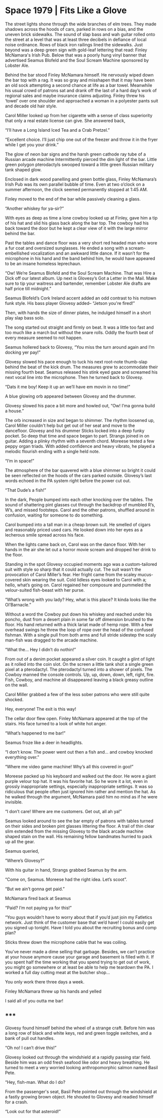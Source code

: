 # Space 1979 | Fits Like a Glove
The street lights shone through the wide branches of elm trees. They made shadows across the hoods of cars, parked in rows on a bias, and the uneven brick sidewalks. The sound of slap bass and wah guitar rolled onto the street at a level that was at least three decibels in defiance of local noise ordinance. Rows of black iron railings lined the sidewalks. Just beyond was a deep green sign with gold-leaf lettering that read: Finley McNamara's Irish Pub. Below that was a poorly hung vinyl banner that advertised Seamus Blofeld and the Soul Scream Machine sponsored by Lobster Ale.
 
Behind the bar stood Finley McNamara himself. He nervously wiped down the bar top with a rag. It was so gray and misshapen that it may have been an old sock attempting a second chance at life as a bar towel. Meanwhile his usual crowd of patrons sat and drank off the last of a hard day’s work of regional sales and maybe insurance claims adjusting. Finley threw his ‘towel’ over one shoulder and approached a woman in a polyester pants suit and decade old hair style.
 
Carol Miller looked up from her cigarette with a sense of class superiority that only a real estate license can give. She answered back,

“I’ll have a Long Island Iced Tea and a Crab Pretzel.”

“Excellent choice. I’ll just chip one out of the freezer and throw it in the fryer while I get you your drink.”

The glow of neon bar signs and the harsh green cathode ray tube of a Russian arcade machine Intermittently pierced the dim light of the bar. Little green polygon pterodactyls swooped toward a little green Russian military tank shaped glow.
 
Enclosed in dark wood panelling and green bottle glass, Finley McNamara’s Irish Pub was its own parallel bubble of time. Even at two o’clock on a summer afternoon, the clock seemed permanently stopped at 1:45 AM.

Finley moved to the end of the bar while passively cleaning a glass.
 
“Another whiskey for ya-sir?”

With eyes as deep as time a lone cowboy looked up at Finley, gave him a tip of his hat and slid his glass back along the bar top. The cowboy had his back toward the door but he kept a clear view of it with the large mirror behind the bar.

Past the tables and dance floor was a very short red headed man who wore a fur coat and oversized sunglasses. He ended a song with a scream-embellished vocalization and an awkward little dance. If it wasn’t for the microphone in his hand and the band behind him, he would have appeared to be an insane homeless leprechaun.

“Ow! We’re Seamus Blofeld and the Soul Scream Machine. That was Hire a Dick off our latest album. Up next is Glovesy’s Got a Letter in the Mail. Make sure to tip your waitress and bartender, remember Lobster Ale drafts are half price till midnight.”

Seamus Blofeld’s Cork Ireland accent added an odd contrast to his motown funk style. His bass player Glovesy added– 
“Jetson you're fired!”
 
Then, with hands the size of dinner plates, he indulged himself in a short play slap bass solo.
 
The song started out straight and firmly on beat. It was a little too fast and too much like a march but without the snare rolls. Oddly the fourth beat of every measure seemed to not happen.

Seamus hollered back to Glovesy,
“You miss the turn around again and I’m docking yer pay!”

Glovesy slowed his pace enough to tuck his next root-note thumb-slap behind the beat of the kick drum. The measures grew to accommodate their missing fourth beat. Seamus released his stink eyed gaze and screamed his next vocal line into the microphone. Then he turned back to Glovesy.

“Dats it me boy! Keep it up an we’ll have em movin in no time!”

A blue glowing orb appeared between Glovesy and the drummer.

Glovesy slowed his pace a bit more and howled out, 
“Ow! I’ma gonna build a house.”

The orb increased in size and began to shimmer. The rhythm loosened up, Carol Miller couldn't help but get out of her seat and move to the dancefloor. Glovesy and his drummer Sticks locked into a deep funky pocket. So deep that time and space began to part. Strangs joined in on guitar. Adding a plinky rhythm with a seventh chord. Moreese tested a few peppy organ triads. With added confidence and heavy vibrato, he played a melodic flourish ending with a single held note.
 
“I’m in space!”

The atmosphere of the bar quavered with a blue shimmer so bright it could be seen reflected on the hoods of the cars parked outside. Glovesy’s last words echoed in the PA system right before the power cut out.

“That Dude’s a fish!”

In the dark, People bumped into each other knocking over the tables. The sound of shattering pint glasses cut through the backdrop of mumbled R’s, W’s, and missed footsteps. Carol and the other patrons, shuffled around in confusion, waiting for someone to do something.

Carol bumped into a tall man in a cheap brown suit. He smelled of cigars and reasonably priced used cars. He looked down into her eyes as a lecherous smile spread across his face.

When the lights came back on, Carol was on the dance floor. With her hands in the air she let out a horror movie scream and dropped her drink to the floor.

Standing in the spot Glovesy occupied moments ago was a custom-tailored suit with style so sharp that it could actually cut. The suit wasn’t the provocation of Carol Miller’s fear. Her fright came from the scaley mucus-covered skin wearing the suit. Cold lidless eyes looked to Carol with a; hello, what’s going on. Carol regained her composure and pummeled the velour-suited fish-beast with her purse.

“What’s wrong with you lady? Hey, what is this place? It kinda looks like the Ol’Barnacle.”

Without a word the Cowboy put down his whiskey and reached under his poncho, dust from a desert plain in some far off dimension brushed to the floor. His hand returned with a thick lariat made of hemp rope. With a few overhead swings he threw the loop of rope over the head of the confused fishman. With a single pull from both arms and full stride sidestep the scaly man-fish was dragged to the arcade machine.

“What the… Hey I didn’t do nothin!”

From out of a denim pocket appeared a silver coin. It caught a glint of light as it rolled into the coin slot. On the screen a little tank shot a single green pixel at a pterodactyl. The pterodactyl turned into a shower of pixels. The Cowboy manned the console controls. Up, up, down, down, left, right, fire. Fish, Cowboy, and machine all disappeared leaving a black greasy outline on the wall.

Carol Miller grabbed a few of the less sober patrons who were still quite shocked.

Hey, everyone! The exit is this way!

The cellar door flew open. Finley McNamara appeared at the top of the stairs. His face turned to a look of white hot anger.

“What’s happened to me bar!”

Seamus froze like a deer in headlights.

“I don’t know. The power went out then a fish and... and cowboy knocked everything over.”

“Where me video game machine! Why’s all this covered in goo!”

Moreese packed up his keyboard and walked out the door. He wore a giant purple velour top hat. It was his favorite hat. So he wore it a lot, even in grossly inappropriate settings, especially inappropriate settings. It was so ridiculous that people often just ignored him rather and mention the hat. As he walked through the argument, McNamara paid him no mind as if he were invisible.

“I don’t care! Where are me customers. Get out, all ah ya!”

Seamus looked around to see the bar empty of patrons with tables turned on their sides and broken pint glasses littering the floor. A trail of thin clear slim extended from the missing Glovesy to the black arcade machine shaped stain on the wall. His remaining fellow bandmates hurried to pack up all the gear.

Seamus queried,

“Where’s Glovesy?”

With his guitar in hand, Strangs grabbed Seamus by the arm.

“Come on, Seamus. Moreese had the right idea. Let’s scoot”.

“But we ain’t gonna get paid.”

McNamara fired back at Seamus

“Paid? I’m not paying ya for this!”

“You guys wouldn’t have to worry about that if you’d just join my Fatletics network. Just think of the customer base that we’d have! I could easily get you signed up tonight. Have I told you about the recruiting bonus and comp plan?

Sticks threw down the microphone cable that he was coiling.

You’ve never made a dime selling that garbage. Besides, we can’t practice at your house anymore cause your garage and basement is filled with it. If you spent half the time working that you spend trying to get out of work, you might go somewhere or at least be able to help me teardown the PA. I worked a full day cutting meat at the butcher shop…

You only work there three days a week.

Finley McNamara threw up his hands and yelled

I said all of you outta me bar!

## ***
Glovesy found himself behind the wheel of a strange craft. Before him was a long row of black and white keys, red and green toggle switches, and a bank of pull out handles.

“Oh no! I can’t drive this!”

Glovesy looked out through the windshield at a rapidly passing star field. Beside him was an odd fresh seafood like odor and heavy breathing. He turned to meet a very worried looking anthropomorphic salmon named Basil Pete.

“Hey, fish-man. What do I do?

From the passenger's seat, Basil Pete pointed out through the windshield at a fastly growing brown object. He shouted to Glovesy and readied himself for a crash.

“Look out for that asteroid!”
